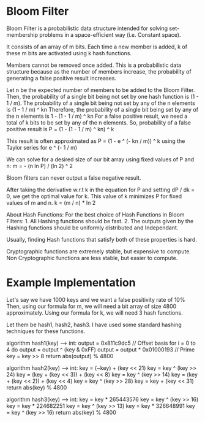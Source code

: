 # Bloom Filter

Bloom Filter is a probabilistic data structure intended for solving set-membership problems in a space-efficient way (i.e. Constant space).

It consists of an array of m bits. Each time a new member is added, k of these m bits are activated using k hash functions.

Members cannot be removed once added. This is a probabilistic data structure because as the number of members increase, the probability of generating a false positive result increases.

Let n be the expected number of members to be added to the Bloom Filter.
Then, the probability of a single bit being not set by one hash function is (1 - 1 / m).
The probability of a single bit being not set by any of the n elements is (1 - 1 / m) ^ kn
Therefore, the probability of a single bit being set by any of the n elements is 1 - (1 - 1 / m) ^ kn
For a false positive result, we need a total of k bits to be set by any of the n elements.
So, probability of a false positive result is
    P = (1 - (1 - 1 / m) ^ kn) ^ k

This result is often approximated as P = (1 - e ^ (- kn / m)) ^ k using the Taylor series for e ^ (- 1 / m)

We can solve for a desired size of our bit array using fixed values of P and n:
    m = - (n ln P) / (ln 2) ^ 2

Bloom filters can never output a false negative result.

After taking the derivative w.r.t k in the equation for P and setting dP / dk = 0, we get the optimal value for k.
This value of k minimizes P for fixed values of m and n.
    k = (m / n) * ln 2

About Hash Functions:
For the best choice of Hash Functions in Bloom Filters:
    1. All Hashing functions should be fast.
    2. The outputs given by the Hashing functions should be uniformly distributed and Independant.

Usually, finding Hash functions that satisfy both of these properties is hard.

Cryptographic functions are extremely stable, but expensive to compute.
Non Cryptographic functions are less stable, but easier to compute.

# Example Implementation

Let's say we have 1000 keys and we want a false positivity rate of 10%
Then, using our formula for m, we will need a bit array of size 4800 approximately.
Using our formula for k, we will need 3 hash functions.

Let them be hash1, hash2, hash3.
I have used some standard hashing techniques for these functions.

algorithm hash1(key) --> int:
    output = 0x811c9dc5  // Offset basis
    for i = 0 to 4 do
        output = output ^ (key & 0xFF)
        output = output * 0x01000193  // Prime
        key = key >> 8
    return abs(output) % 4800

algorithm hash2(key) --> int:
    key = (~key) + (key << 21)
    key = key ^ (key >> 24)
    key = (key + (key << 3)) + (key << 8)
    key = key ^ (key >> 14)
    key = (key + (key << 2)) + (key << 4)
    key = key ^ (key >> 28)
    key = key + (key << 31)
    return abs(key) % 4800

algorithm hash3(key) --> int:
    key = key * 265443576
    key = key ^ (key >> 16)
    key = key * 224682251
    key = key ^ (key >> 13)
    key = key * 326648991
    key = key ^ (key >> 16)
    return abs(key) % 4800


